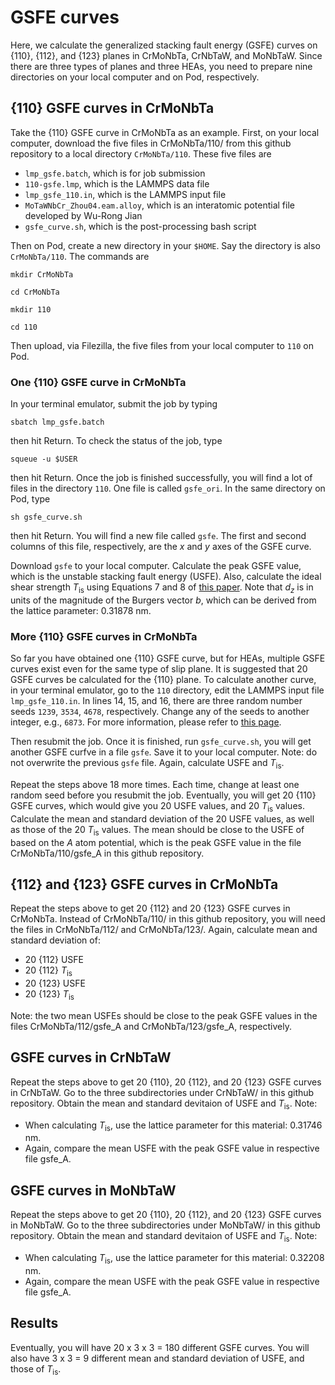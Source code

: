 # GSFE curves

Here, we calculate the generalized stacking fault energy (GSFE) curves on {110}, {112}, and {123} planes in CrMoNbTa, CrNbTaW, and MoNbTaW. Since there are three types of planes and three HEAs, you need to prepare nine directories on your local computer and on Pod, respectively.

## {110} GSFE curves in CrMoNbTa

Take the {110} GSFE curve in CrMoNbTa as an example. First, on your local computer, download the five files in CrMoNbTa/110/ from this github repository to a local directory `CrMoNbTa/110`. These five files are

- `lmp_gsfe.batch`, which is for job submission
- `110-gsfe.lmp`, which is the LAMMPS data file
- `lmp_gsfe_110.in`, which is the LAMMPS input file
- `MoTaWNbCr_Zhou04.eam.alloy`, which is an interatomic potential file developed by Wu-Rong Jian
- `gsfe_curve.sh`, which is the post-processing bash script

Then on Pod, create a new directory in your `$HOME`. Say the directory is also `CrMoNbTa/110`. The commands are

`mkdir CrMoNbTa`

`cd CrMoNbTa`

`mkdir 110`

`cd 110`

Then upload, via Filezilla, the five files from your local computer to `110` on Pod.

### One {110} GSFE curve in CrMoNbTa

In your terminal emulator, submit the job by typing

`sbatch lmp_gsfe.batch`

then hit Return. To check the status of the job, type

`squeue -u $USER`

then hit Return. Once the job is finished successfully, you will find a lot of files in the directory `110`. One file is called `gsfe_ori`. In the same directory on Pod, type

`sh gsfe_curve.sh`

then hit Return. You will find a new file called `gsfe`. The first and second columns of this file, respectively, are the _x_ and _y_ axes of the GSFE curve.

Download `gsfe` to your local computer. Calculate the peak GSFE value, which is the unstable stacking fault energy (USFE). Also, calculate the ideal shear strength _T_<sub>is</sub> using Equations 7 and 8 of [this paper](http://dx.doi.org/10.1016/j.jmps.2020.104017). Note that _d<sub>z</sub>_ is in units of the magnitude of the Burgers vector _b_, which can be derived from the lattice parameter: 0.31878 nm.

### More {110} GSFE curves in CrMoNbTa

So far you have obtained one {110} GSFE curve, but for HEAs, multiple GSFE curves exist even for the same type of slip plane. It is suggested that 20 GSFE curves be calculated for the {110} plane. To calculate another curve, in your terminal emulator, go to the `110` directory, edit the LAMMPS input file `lmp_gsfe_110.in`. In lines 14, 15, and 16, there are three random number seeds `1239`, `3534`, `4678`, respectively. Change any of the seeds to another integer, e.g., `6873`. For more information, please refer to [this page](https://lammps.sandia.gov/doc/set.html).

Then resubmit the job. Once it is finished, run `gsfe_curve.sh`, you will get another GSFE curfve in a file `gsfe`. Save it to your local computer. Note: do not overwrite the previous `gsfe` file. Again, calculate USFE and _T_<sub>is</sub>.

Repeat the steps above 18 more times. Each time, change at least one random seed before you resubmit the job. Eventually, you will get 20 {110} GSFE curves, which would give you 20 USFE values, and 20 _T_<sub>is</sub> values. Calculate the mean and standard deviation of the 20 USFE values, as well as those of the 20 _T_<sub>is</sub> values. The mean should be close to the USFE of based on the _A_ atom potential, which is the peak GSFE value in the file CrMoNbTa/110/gsfe\_A in this github repository.

## {112} and {123} GSFE curves in CrMoNbTa

Repeat the steps above to get 20 {112} and 20 {123} GSFE curves in CrMoNbTa. Instead of CrMoNbTa/110/ in this github repository, you will need the files in CrMoNbTa/112/ and CrMoNbTa/123/. Again, calculate mean and standard deviation of:

- 20 {112} USFE
- 20 {112} _T_<sub>is</sub>
- 20 {123} USFE
- 20 {123} _T_<sub>is</sub>

Note: the two mean USFEs should be close to the peak GSFE values in the files CrMoNbTa/112/gsfe\_A and CrMoNbTa/123/gsfe\_A, respectively.

## GSFE curves in CrNbTaW

Repeat the steps above to get 20 {110}, 20 {112}, and 20 {123} GSFE curves in CrNbTaW. Go to the three subdirectories under CrNbTaW/ in this github repository. Obtain the mean and standard devitaion of USFE and _T_<sub>is</sub>. Note:

- When calculating _T_<sub>is</sub>, use the lattice parameter for this material: 0.31746 nm.
- Again, compare the mean USFE with the peak GSFE value in respective file gsfe\_A.

## GSFE curves in MoNbTaW

Repeat the steps above to get 20 {110}, 20 {112}, and 20 {123} GSFE curves in MoNbTaW. Go to the three subdirectories under MoNbTaW/ in this github repository. Obtain the mean and standard devitaion of USFE and _T_<sub>is</sub>. Note:

- When calculating _T_<sub>is</sub>, use the lattice parameter for this material: 0.32208 nm.
- Again, compare the mean USFE with the peak GSFE value in respective file gsfe\_A.

## Results

Eventually, you will have 20 x 3 x 3 = 180 different GSFE curves. You will also have 3 x 3 = 9 different mean and standard deviation of USFE, and those of _T_<sub>is</sub>.